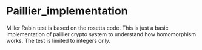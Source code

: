 # Paillier_implementation
Miller Rabin test is based on the rosetta code.
This is just  a basic implementation of paillier crypto system to understand how homomorphism works.
The test is limited to integers only. 
